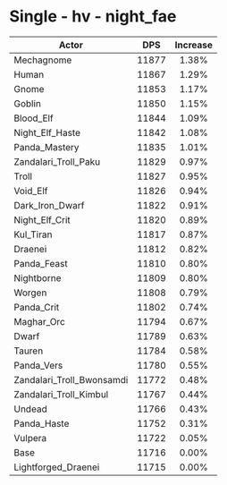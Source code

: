 # Single - hv - night_fae
| Actor | DPS | Increase |
|---|:---:|:---:|
|Mechagnome|11877|1.38%|
|Human|11867|1.29%|
|Gnome|11853|1.17%|
|Goblin|11850|1.15%|
|Blood_Elf|11844|1.09%|
|Night_Elf_Haste|11842|1.08%|
|Panda_Mastery|11835|1.01%|
|Zandalari_Troll_Paku|11829|0.97%|
|Troll|11827|0.95%|
|Void_Elf|11826|0.94%|
|Dark_Iron_Dwarf|11822|0.91%|
|Night_Elf_Crit|11820|0.89%|
|Kul_Tiran|11817|0.87%|
|Draenei|11812|0.82%|
|Panda_Feast|11810|0.80%|
|Nightborne|11809|0.80%|
|Worgen|11808|0.79%|
|Panda_Crit|11802|0.74%|
|Maghar_Orc|11794|0.67%|
|Dwarf|11789|0.63%|
|Tauren|11784|0.58%|
|Panda_Vers|11780|0.55%|
|Zandalari_Troll_Bwonsamdi|11772|0.48%|
|Zandalari_Troll_Kimbul|11767|0.44%|
|Undead|11766|0.43%|
|Panda_Haste|11752|0.31%|
|Vulpera|11722|0.05%|
|Base|11716|0.00%|
|Lightforged_Draenei|11715|0.00%|

